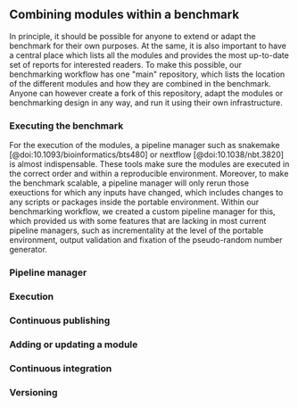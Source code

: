 ## Combining modules within a benchmark

In principle, it should be possible for anyone to extend or adapt the benchmark for their own purposes. At the same, it is also important to have a central place which lists all the modules and provides the most up-to-date set of reports for interested readers. To make this possible, our benchmarking workflow has one "main" repository, which lists the location of the different modules and how they are combined in the benchmark. Anyone can however create a fork of this repository, adapt the modules or benchmarking design in any way, and run it using their own infrastructure. 

### Executing the benchmark

For the execution of the modules, a pipeline manager such as snakemake [@doi:10.1093/bioinformatics/bts480] or nextflow [@doi:10.1038/nbt.3820] is almost indispensable. These tools make sure the modules are executed in the correct order and within a reproducible environment. Moreover, to make the benchmark scalable, a pipeline manager will only rerun those exeuctions for which any inputs have changed, which includes changes to any scripts or packages inside the portable environment. Within our benchmarking workflow, we created a custom pipeline manager for this, which provided us with some features that are lacking in most current pipeline managers, such as incrementality at the level of the portable environment, output validation and fixation of the pseudo-random number generator.


### Pipeline manager

### Execution

### Continuous publishing

### Adding or updating a module

### Continuous integration

### Versioning

